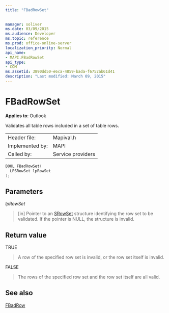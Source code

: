 ```yaml
---
title: "FBadRowSet"
 
 
manager: soliver
ms.date: 03/09/2015
ms.audience: Developer
ms.topic: reference
ms.prod: office-online-server
localization_priority: Normal
api_name:
- MAPI.FBadRowSet
api_type:
- COM
ms.assetid: 3890dd50-e6ca-4859-bada-f6752ab61d41
description: "Last modified: March 09, 2015"
---
```


# FBadRowSet

  
  
**Applies to**: Outlook 
  
Validates all table rows included in a set of table rows.
  
|||
|:-----|:-----|
|Header file:  <br/> |Mapival.h  <br/> |
|Implemented by:  <br/> |MAPI  <br/> |
|Called by:  <br/> |Service providers  <br/> |
   
```cpp
BOOL FBadRowSet(
  LPSRowSet lpRowSet
);
```

## Parameters

 _lpRowSet_
  
> [in] Pointer to an [SRowSet](srowset.md) structure identifying the row set to be validated. If the pointer is NULL, the structure is invalid. 
    
## Return value

TRUE 
  
> A row of the specified row set is invalid, or the row set itself is invalid. 
    
FALSE 
  
> The rows of the specified row set and the row set itself are all valid.
    
## See also



[FBadRow](fbadrow.md)

